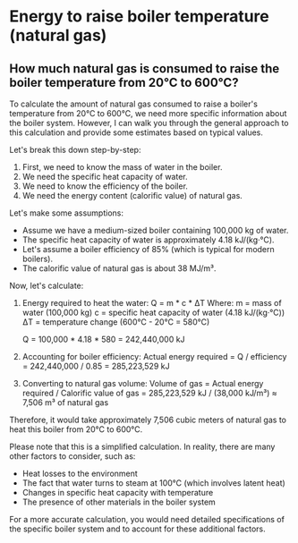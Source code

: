 # Energy to raise boiler temperature (natural gas)

## How much natural gas is consumed to raise the boiler temperature from 20°C to 600°C?

To calculate the amount of natural gas consumed to raise a boiler's temperature from 20°C to 600°C, we need more specific information about the boiler system. However, I can walk you through the general approach to this calculation and provide some estimates based on typical values.

Let's break this down step-by-step:

1) First, we need to know the mass of water in the boiler.
2) We need the specific heat capacity of water.
3) We need to know the efficiency of the boiler.
4) We need the energy content (calorific value) of natural gas.

Let's make some assumptions:

- Assume we have a medium-sized boiler containing 100,000 kg of water.
- The specific heat capacity of water is approximately 4.18 kJ/(kg·°C).
- Let's assume a boiler efficiency of 85% (which is typical for modern boilers).
- The calorific value of natural gas is about 38 MJ/m³.

Now, let's calculate:

1) Energy required to heat the water:
   Q = m * c * ΔT
   Where:
   m = mass of water (100,000 kg)
   c = specific heat capacity of water (4.18 kJ/(kg·°C))
   ΔT = temperature change (600°C - 20°C = 580°C)

   Q = 100,000 * 4.18 * 580 = 242,440,000 kJ

2) Accounting for boiler efficiency:
   Actual energy required = Q / efficiency
   = 242,440,000 / 0.85 = 285,223,529 kJ

3) Converting to natural gas volume:
   Volume of gas = Actual energy required / Calorific value of gas
   = 285,223,529 kJ / (38,000 kJ/m³)
   ≈ 7,506 m³ of natural gas

Therefore, it would take approximately 7,506 cubic meters of natural gas to heat this boiler from 20°C to 600°C.

Please note that this is a simplified calculation. In reality, there are many other factors to consider, such as:
- Heat losses to the environment
- The fact that water turns to steam at 100°C (which involves latent heat)
- Changes in specific heat capacity with temperature
- The presence of other materials in the boiler system

For a more accurate calculation, you would need detailed specifications of the specific boiler system and to account for these additional factors.